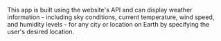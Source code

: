 This app is built using the website's API and can display weather information - including sky conditions, current temperature, wind speed, and humidity levels - for any city or location on Earth by specifying the user's desired location.
